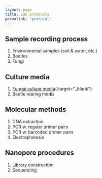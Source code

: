 ```yaml
---
layout: page
title: Lab protocols
permalink: "protocol"
---
```

## Sample recording process
1. Environmental samples (soil & water, etc.)
2. Beetles
3. Fungi

## Culture media
1. [Fungai culture media](https://protocols.io/view/mycology-media-b9eir3ce.html){:target="_blank"}<br>
2. Beetle rearing media

## Molecular methods
1. DNA extraction
2. PCR w. regular primer pairs
3. PCR w. barcoded primer pairs
4. Electrophoresis

## Nanopore procedures
1. Library construction
2. Sequencing
